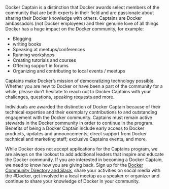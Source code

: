 Docker Captain is a distinction that Docker awards select members of the community that are both experts in their field and are passionate about sharing their Docker knowledge with others. Captains are Docker ambassadors (not Docker employees) and their genuine love of all things Docker has a huge impact on the Docker community, for example: 
- Blogging
- writing books
- Speaking at meetups/conferences
- Running workshops
- Creating tutorials and courses 
- Offering support in forums
- Organizing and contributing to local events / meetups 

Captains make Docker’s mission of democratizing technology possible. Whether you are new to Docker or have been a part of the community for a while, please don’t hesitate to reach out to Docker Captains with your challenges, questions, speaking requests and more.

Individuals are awarded the distinction of Docker Captain because of their technical expertise and their exemplary contributions to and outstanding engagement with the Docker community. Captains must remain active stewards in the Docker community in order to continue in the program. Benefits of being a Docker Captain include early access to Docker products, updates and announcements; direct support from Docker technical and marketing staff; exclusive Captains events, and more. 

While Docker does not accept applications for the Captains program, we are always on the lookout to add additional leaders that inspire and educate the Docker community. If you are interested in becoming a Docker Captain, we need to know how you are giving back. Sign up for the [Docker Community Directory and Slack](https://community.docker.com/registrations/groups/4316), share your activities on social media with the #Docker, get involved in a local meetup as a speaker or organizer and continue to share your knowledge of Docker in your community.
